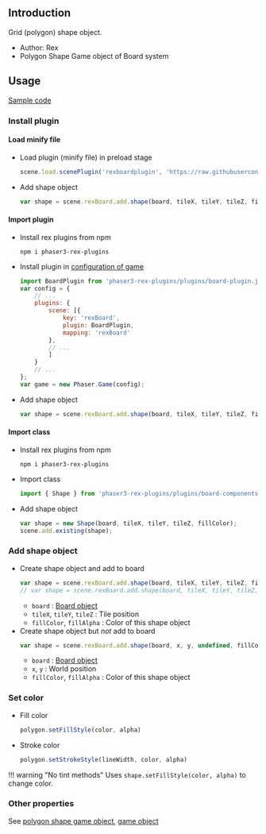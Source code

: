 ## Introduction

Grid (polygon) shape object.

- Author: Rex
- Polygon Shape Game object of Board system

## Usage

[Sample code](https://github.com/rexrainbow/phaser3-rex-notes/tree/master/examples/board)

### Install plugin

#### Load minify file

- Load plugin (minify file) in preload stage
    ```javascript
    scene.load.scenePlugin('rexboardplugin', 'https://raw.githubusercontent.com/rexrainbow/phaser3-rex-notes/master/dist/rexboardplugin.min.js', 'rexBoard', 'rexBoard');
    ```
- Add shape object
    ```javascript
    var shape = scene.rexBoard.add.shape(board, tileX, tileY, tileZ, fillColor);
    ```

#### Import plugin

- Install rex plugins from npm
    ```
    npm i phaser3-rex-plugins
    ```
- Install plugin in [configuration of game](game.md#configuration)
    ```javascript
    import BoardPlugin from 'phaser3-rex-plugins/plugins/board-plugin.js';
    var config = {
        // ...
        plugins: {
            scene: [{
                key: 'rexBoard',
                plugin: BoardPlugin,
                mapping: 'rexBoard'
            },
            // ...
            ]
        }
        // ...
    };
    var game = new Phaser.Game(config);
    ```
- Add shape object
    ```javascript
    var shape = scene.rexBoard.add.shape(board, tileX, tileY, tileZ, fillColor);
    ```

#### Import class

- Install rex plugins from npm
    ```
    npm i phaser3-rex-plugins
    ```
- Import class
    ```javascript
    import { Shape } from 'phaser3-rex-plugins/plugins/board-components.js';
    ```
- Add shape object
    ```javascript
    var shape = new Shape(board, tileX, tileY, tileZ, fillColor);
    scene.add.existing(shape);
    ```

### Add shape object

- Create shape object and add to board
    ```javascript
    var shape = scene.rexBoard.add.shape(board, tileX, tileY, tileZ, fillColor);
    // var shape = scene.rexBoard.add.shape(board, tileX, tileY, tileZ, fillColor, fillAlpha);
    ```
    - `board` : [Board object](board.md)
    - `tileX`, `tileY`, `tileZ` : Tile position
    - `fillColor`, `fillAlpha` : Color of this shape object
- Create shape object but *not* add to board
    ```javascript
    var shape = scene.rexBoard.add.shape(board, x, y, undefined, fillColor, fillAlpha, false);
    ```
    - `board` : [Board object](board.md)
    - `x`, `y` : World position
    - `fillColor`, `fillAlpha` : Color of this shape object


### Set color

- Fill color
    ```javascript
    polygon.setFillStyle(color, alpha)
    ```
- Stroke color
    ```javascript
    polygon.setStrokeStyle(lineWidth, color, alpha)
    ```

!!! warning "No tint methods"
    Uses `shape.setFillStyle(color, alpha)` to change color.

### Other properties

See [polygon shape game object](shape-polygon.md), [game object](gameobject.md)
